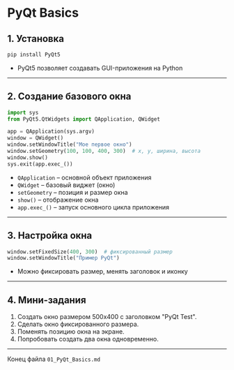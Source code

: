 # PyQt Basics

## 1. Установка

```bash
pip install PyQt5
```

* PyQt5 позволяет создавать GUI-приложения на Python

---

## 2. Создание базового окна

```python
import sys
from PyQt5.QtWidgets import QApplication, QWidget

app = QApplication(sys.argv)
window = QWidget()
window.setWindowTitle("Мое первое окно")
window.setGeometry(100, 100, 400, 300)  # x, y, ширина, высота
window.show()
sys.exit(app.exec_())
```

* `QApplication` – основной объект приложения
* `QWidget` – базовый виджет (окно)
* `setGeometry` – позиция и размер окна
* `show()` – отображение окна
* `app.exec_()` – запуск основного цикла приложения

---

## 3. Настройка окна

```python
window.setFixedSize(400, 300)  # фиксированный размер
window.setWindowTitle("Пример PyQt")
```

* Можно фиксировать размер, менять заголовок и иконку

---

## 4. Мини-задания

1. Создать окно размером 500x400 с заголовком "PyQt Test".
2. Сделать окно фиксированного размера.
3. Поменять позицию окна на экране.
4. Попробовать создать два окна одновременно.

---

Конец файла `01_PyQt_Basics.md`
